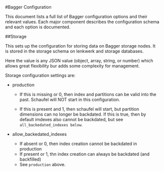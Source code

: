 #Bagger Configuration

This document lists a full list of Bagger configuration options and their
relevant values.  Each major component describes the configuration schema and
each option is documented.

##Storage

This sets up the configuration for storing data on Bagger storage nodes.  It
is stored in the storage schema on lenkwerk and storage databases.

Here the value is any JSON value (object, array, string, or number) which
allows great flexibility bur adds some complexity for management.

Storage configuration settings are:

 - production
    - If this is missing or 0, then index and partitions can be valid into the
      past.  Schaufel will NOT start in this configuration.
    
    - If this is present and 1, then schaufel will start, but partition
      dimensions can no longer be backdated.  If this is true, then by default
      imdexes also cannot be backdated, but see `all_backedated_indexes below`.
 
 - allow_backedated_indexes
    - If absent or 0, then index creation cannot be backdated in production
    - If present or 1, thn index creation can always be backdated (and
      backfilled)
    - See `production` above.

